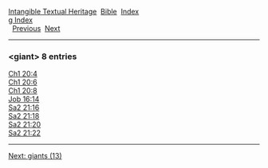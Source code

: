 [Intangible Textual Heritage](../../index)  [Bible](../index) 
[Index](index)   
[g Index](_g_)  
  [Previous](c04726)  [Next](c04728) 

------------------------------------------------------------------------

### &lt;giant&gt; 8 entries

[Ch1 20:4](../kjv/ch1020.htm#004)  
[Ch1 20:6](../kjv/ch1020.htm#006)  
[Ch1 20:8](../kjv/ch1020.htm#008)  
[Job 16:14](../kjv/job016.htm#014)  
[Sa2 21:16](../kjv/sa2021.htm#016)  
[Sa2 21:18](../kjv/sa2021.htm#018)  
[Sa2 21:20](../kjv/sa2021.htm#020)  
[Sa2 21:22](../kjv/sa2021.htm#022)  

------------------------------------------------------------------------

[Next: giants (13)](c04728)
